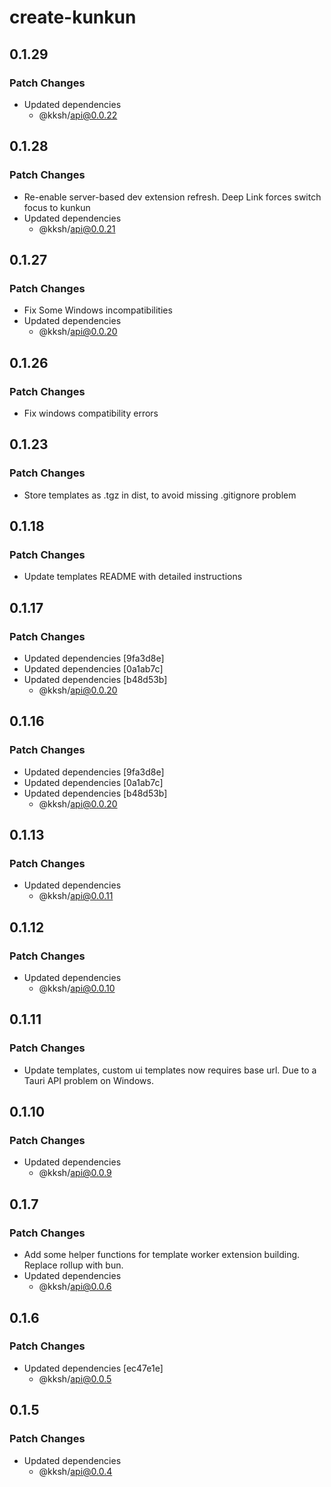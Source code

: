 # create-kunkun

## 0.1.29

### Patch Changes

- Updated dependencies
  - @kksh/api@0.0.22

## 0.1.28

### Patch Changes

- Re-enable server-based dev extension refresh. Deep Link forces switch focus to kunkun
- Updated dependencies
  - @kksh/api@0.0.21

## 0.1.27

### Patch Changes

- Fix Some Windows incompatibilities
- Updated dependencies
  - @kksh/api@0.0.20

## 0.1.26

### Patch Changes

- Fix windows compatibility errors

## 0.1.23

### Patch Changes

- Store templates as .tgz in dist, to avoid missing .gitignore problem

## 0.1.18

### Patch Changes

- Update templates README with detailed instructions

## 0.1.17

### Patch Changes

- Updated dependencies [9fa3d8e]
- Updated dependencies [0a1ab7c]
- Updated dependencies [b48d53b]
  - @kksh/api@0.0.20

## 0.1.16

### Patch Changes

- Updated dependencies [9fa3d8e]
- Updated dependencies [0a1ab7c]
- Updated dependencies [b48d53b]
  - @kksh/api@0.0.20

## 0.1.13

### Patch Changes

- Updated dependencies
  - @kksh/api@0.0.11

## 0.1.12

### Patch Changes

- Updated dependencies
  - @kksh/api@0.0.10

## 0.1.11

### Patch Changes

- Update templates, custom ui templates now requires base url. Due to a Tauri API problem on Windows.

## 0.1.10

### Patch Changes

- Updated dependencies
  - @kksh/api@0.0.9

## 0.1.7

### Patch Changes

- Add some helper functions for template worker extension building. Replace rollup with bun.
- Updated dependencies
  - @kksh/api@0.0.6

## 0.1.6

### Patch Changes

- Updated dependencies [ec47e1e]
  - @kksh/api@0.0.5

## 0.1.5

### Patch Changes

- Updated dependencies
  - @kksh/api@0.0.4
